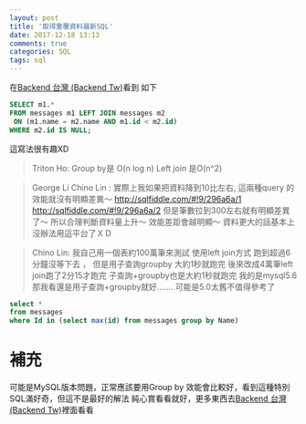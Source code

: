 ```yaml
---
layout: post
title: '取得重覆資料最新SQL'
date: 2017-12-18 13:13
comments: true
categories: SQL
tags: sql
---
```

在[Backend 台灣 (Backend Tw)](https://www.facebook.com/groups/616369245163622/permalink/1222070147926859/)看到
如下
```sql
SELECT m1.*
FROM messages m1 LEFT JOIN messages m2
 ON (m1.name = m2.name AND m1.id < m2.id)
WHERE m2.id IS NULL;
```
這寫法很有趣XD

> Triton Ho:
Group by是 O(n log n)
Left join 是O(n^2)

>George Li Chino Lin :
實際上我如果把資料降到10比左右, 這兩種query 的效能就沒有明顯差異～
http://sqlfiddle.com/#!9/296a6a/1
http://sqlfiddle.com/#!9/296a6a/2
但是筆數拉到300左右就有明顯差異了～
所以合理判斷資料量上升～ 效能差距會越明顯～
資料更大的話基本上沒辦法用這平台了ＸＤ

>Chino Lin:
我自己用一個表約100萬筆來測試
使用left join方式 跑到超過6分鐘沒等下去 ，
但是用子查詢groupby 大約1秒就跑完
後來改成4萬筆left join跑了2分15才跑完
子查詢+groupby也是大約1秒就跑完
我的是mysql5.6
那我看還是用子查詢+groupby就好.......
可能是5.0太舊不值得參考了

```sql
select *
from messages
where Id in (select max(id) from messages group by Name)
```

# 補充
可能是MySQL版本問題，正常應該要用Group by 效能會比較好，看到這種特別SQL滿好奇，但這不是最好的解法
純心賞看看就好，更多東西去[Backend 台灣 (Backend Tw)](https://www.facebook.com/groups/616369245163622/permalink/1222070147926859/)裡面看看
